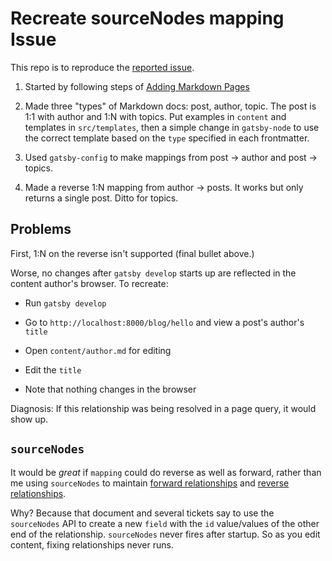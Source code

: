# Recreate sourceNodes mapping Issue

This repo is to reproduce the [reported issue](https://github.com/gatsbyjs/gatsby/issues/11151).

1) Started by following steps of [Adding Markdown Pages](https://www.gatsbyjs.org/docs/adding-markdown-pages/)

2) Made three "types" of Markdown docs: post, author, topic. The post is 1:1 with author and 
1:N with topics. Put examples in `content` and templates in `src/templates`, then a simple 
change in `gatsby-node` to use the correct template based on the `type` specified in each 
frontmatter.

3) Used `gatsby-config` to make mappings from post -> author and post -> topics.

4) Made a reverse 1:N mapping from author -> posts. It works but only returns a single 
post. Ditto for topics.

## Problems

First, 1:N on the reverse isn't supported (final bullet above.)

Worse, no changes after `gatsby develop` starts up are reflected in the content author's 
browser. To recreate:

- Run `gatsby develop`

- Go to `http://localhost:8000/blog/hello` and view a post's author's `title`

- Open `content/author.md` for editing

- Edit the `title`

- Note that nothing changes in the browser

Diagnosis: If this relationship was being resolved in a page query, it would show up.

## `sourceNodes`

It would be *great* if `mapping` could do reverse as well as forward, rather than me using `sourceNodes` to 
maintain [forward relationships](https://www.gatsbyjs.org/docs/create-source-plugin/#creating-the-relationship) 
and [reverse relationships](https://www.gatsbyjs.org/docs/create-source-plugin/#creating-the-reverse-relationship).

Why? Because that document and several tickets say to use the `sourceNodes` API to create a 
new `field` with the `id` value/values of the other end of the relationship. `sourceNodes` 
never fires after startup. So as you edit content, fixing relationships never runs. 
